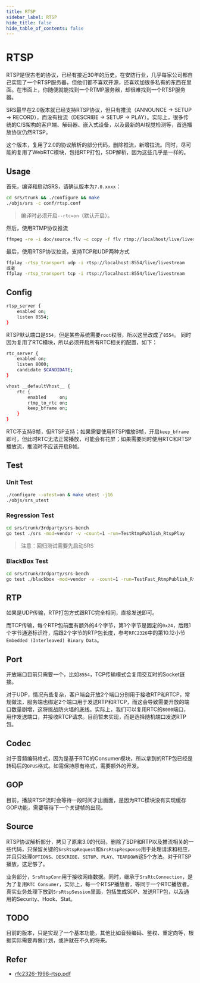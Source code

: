 ```yaml
---
title: RTSP
sidebar_label: RTSP
hide_title: false
hide_table_of_contents: false
---
```


# RTSP

RTSP是很古老的协议，已经有接近30年的历史。在安防行业，几乎每家公司都自己实现了一个RTSP服务器，但他们都不喜欢开源，还喜欢加很多私有的东西在里面。在市面上，你随便就能找到一个RTMP服务器，却很难找到一个RTSP服务器。

SRS最早在2.0版本就已经支持RTSP协议，但只有推流（ANNOUNCE → SETUP → RECORD），而没有拉流（DESCRIBE → SETUP → PLAY）。实际上，很多传统的C/S架构的客户端、解码器、嵌入式设备，以及最新的AI视觉检测等，首选播放协议仍然RTSP。

这个版本，复用了2.0的协议解析的部分代码，删除推流，新增拉流。同时，尽可能的复用了WebRTC模块，包括RTP打包，SDP解析，因为这些几乎是一样的。

## Usage

首先，编译和启动SRS，请确认版本为`7.0.xxxx`：

```bash
cd srs/trunk && ./configure && make
./objs/srs -c conf/rtsp.conf
```
> 编译时必须开启`--rtc=on`（默认开启）。

然后，使用RTMP协议推流

```bash
ffmpeg -re -i doc/source.flv -c copy -f flv rtmp://localhost/live/livestream
```

最后，使用RTSP协议拉流，支持TCP和UDP两种方式

```bash
ffplay -rtsp_transport udp -i rtsp://localhost:8554/live/livestream
或者
ffplay -rtsp_transport tcp -i rtsp://localhost:8554/live/livestream
```

## Config

```bash
rtsp_server {
    enabled on;
    listen 8554;
}
```
RTSP默认端口是`554`，但是某些系统需要`root`权限，所以这里改成了`8554`。
同时因为复用了RTC模块，所以必须开启所有RTC相关的配置，如下：

```bash
rtc_server {
    enabled on;
    listen 8000;
    candidate $CANDIDATE;
}

vhost __defaultVhost__ {
    rtc {
        enabled     on;
        rtmp_to_rtc on;
        keep_bframe on;
    }
}
```

RTC不支持B帧，但RTSP支持；如果需要使用RTSP播放B帧，开启`keep_bframe`即可，但此时RTC无法正常播放，可能会有花屏；如果需要同时使用RTC和RTSP播放流，推流时不应该开启B帧。

## Test

### Unit Test

```bash
./configure --utest=on & make utest -j16
./objs/srs_utest
```

### Regression Test

```bash
cd srs/trunk/3rdparty/srs-bench
go test ./srs -mod=vendor -v -count=1 -run=TestRtmpPublish_RtspPlay
```
> 注意：回归测试需要先启动SRS

### BlackBox Test

```bash
cd srs/trunk/3rdparty/srs-bench
go test ./blackbox -mod=vendor -v -count=1 -run=TestFast_RtmpPublish_RtspPlay_Basic
```

## RTP

如果是UDP传输，RTP打包方式跟RTC完全相同，直接发送即可。

而TCP传输，每个RTP包前面有额外的4个字节，第1个字节是固定的`0x24`，后跟1个字节通道标识符，后跟2个字节的RTP包长度，参考`RFC2326`中的第10.12小节`Embedded (Interleaved) Binary Data`。

## Port

开放端口目前只需要一个，比如`8554`，TCP传输模式会复用交互时的Socket链接。

对于UDP，情况有些复杂，客户端会开放2个端口分别用于接收RTP和RTCP，常规做法，服务端也绑定2个端口用于发送RTP和RTCP，而这会导致需要开放的端口数量剧增，这将挑战防火墙的底线。实际上，我们可以复用RTC的`8000`端口，用作发送端口，并接收RTCP请求。目前暂未实现，而是选择随机端口发送RTP包。

## Codec

对于音频编码格式，因为是基于RTC的Consumer模块，所以拿到的RTP包已经是转码后的`OPUS`格式。如需保持原有格式，需要额外的开发。

## GOP

目前，播放RTSP流时会等待一段时间才出画面，是因为RTC模块没有实现缓存GOP功能，需要等待下一个关键帧的出现。

## Source

RTSP协议解析部分，拷贝了原来3.0的代码，删除了SDP和RTP以及推流相关的一些代码，只保留关键的`SrsRtspRequest`和`SrsRtspResponse`用于处理请求和相应，并且只处理`OPTIONS`、`DESCRIBE`、`SETUP`、`PLAY`、`TEARDOWN`这5个方法。对于RTSP播放，这足够了。

业务部分，`SrsRtspConn`用于接收网络数据。同时，继承于`SrsRtcConnection`，是为了复用`RTC Consumer`，实际上，每一个RTSP播放者，等同于一个RTC播放者。真实业务处理下放到`SrsRtspSession`里面，包括生成SDP、发送RTP包，以及通用的Security、Hook、Stat。

## TODO

目前的版本，只是实现了一个基本功能，其他比如音频编码、鉴权、重定向等，根据实际需要再做计划，或许就在不久的将来。


## Refer

- [rfc2326-1998-rtsp.pdf](https://ossrs.net/lts/zh-cn/assets/files/rfc2326-1998-rtsp-12b5cccfcac4f911bfab96c8f57b0bf9.pdf)